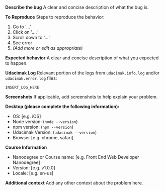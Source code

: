 **Describe the bug**
A clear and concise description of what the bug is.

**To Reproduce**
Steps to reproduce the behavior:
1. Go to '...'
2. Click on '....'
3. Scroll down to '....'
4. See error
5. _(Add more or edit as appropriate)_

**Expected behavior**
A clear and concise description of what you expected to happen.

**Udacimak Log**
Relevant portion of the logs from `udacimak.info.log`
and/or `udacimak.error.log` files:

```shell
INSERT_LOG_HERE
```

**Screenshots**
If applicable, add screenshots to help explain your problem.

**Desktop (please complete the following information):**
 - OS: [e.g. iOS]
 - Node version: (`node --version`)
 - npm version: (`npm --version`)
 - Udacimak Version: (`udacimak --version`)
 - Browser [e.g. chrome, safari]

**Course Information**
 - Nanodegree or Course name: [e.g. Front End Web Developer Nanodegree]
 - Version: [e.g. v1.0.0]
 - Locale: [e.g. en-us]

**Additional context**
Add any other context about the problem here.
